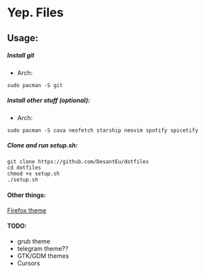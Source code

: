 # Yep. Files

## Usage:
##### Install git
- Arch:
```
sudo pacman -S git
```
##### Install other stuff (optional):
- Arch:
```
sudo pacman -S cava neofetch starship neovim spotify spicetify
```

##### Clone and run setup.sh:
```
git clone https://github.com/DesantEu/dotfiles
cd dotfiles
chmod +x setup.sh
./setup.sh
```

#### Other things:
[Firefox theme](https://addons.mozilla.org/en-US/firefox/addon/gruvbox-true-dark/?utm_source=addons.mozilla.org&utm_medium=referral&utm_content=search) 

#### TODO:
- grub theme
- telegram theme??
- GTK/GDM themes
- Cursors

